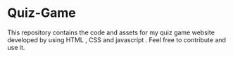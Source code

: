 # Quiz-Game
This repository contains the code and assets for my quiz game website developed by using HTML , CSS and javascript . Feel free to contribute and use it.
